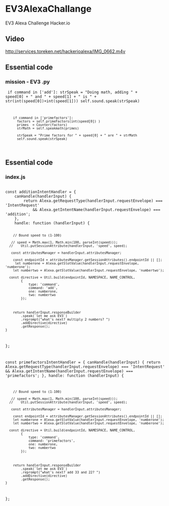 # EV3AlexaChallange
EV3 Alexa Challenge Hacker.io

## Video 

http://services.toreken.net/hackerioalexa/IMG_0662.m4v

## Essential code 

### mission - EV3 .py 

<code>       if command in ['add']:
          strSpeak = "Doing math, adding " + speed[0] + " and " + speed[1] + " is " + str(int(speed[0])+int(speed[1]))
          self.sound.speak(strSpeak)
          
        if command in ['primefactors']:
          factors = self.primeFactors(int(speed[0]) )
          primes  = Counter(factors)
          strMath = self.speakmath(primes)
          
          strSpeak = "Prime factors for " + speed[0] + " are " + strMath
          self.sound.speak(strSpeak)
</code>

## Essential code 

### index.js 

<code>
const additionIntentHandler = {
    canHandle(handlerInput) {
        return Alexa.getRequestType(handlerInput.requestEnvelope) === 'IntentRequest'
            && Alexa.getIntentName(handlerInput.requestEnvelope) === 'addition';
    },
    handle: function (handlerInput) {

        // Bound speed to (1-100)
       
       // speed = Math.max(1, Math.min(100, parseInt(speed)));
      //    Util.putSessionAttribute(handlerInput, 'speed', speed);
      
       const attributesManager = handlerInput.attributesManager;

        const endpointId = attributesManager.getSessionAttributes().endpointId || [];
         let numberone = Alexa.getSlotValue(handlerInput.requestEnvelope, 'numberone');
        let numbertwo = Alexa.getSlotValue(handlerInput.requestEnvelope, 'numbertwo');

      const directive = Util.build(endpointId, NAMESPACE, NAME_CONTROL,
            {
                type: 'command',
                command: 'add',
                one: numberone,
                two: numbertwo
            });



        return handlerInput.responseBuilder
            .speak(`let me ask EV3`)
            .reprompt("what's next? multiply 2 numbers? ")
            .addDirective(directive)
            .getResponse();
    }
};

const primefactorsIntentHandler = {
    canHandle(handlerInput) {
        return Alexa.getRequestType(handlerInput.requestEnvelope) === 'IntentRequest'
            && Alexa.getIntentName(handlerInput.requestEnvelope) === 'primefactors';
    },
    handle: function (handlerInput) {

        // Bound speed to (1-100)
       
       // speed = Math.max(1, Math.min(100, parseInt(speed)));
      //    Util.putSessionAttribute(handlerInput, 'speed', speed);
      
       const attributesManager = handlerInput.attributesManager;

        const endpointId = attributesManager.getSessionAttributes().endpointId || [];
        let numberone = Alexa.getSlotValue(handlerInput.requestEnvelope, 'numberone');
        let numbertwo = Alexa.getSlotValue(handlerInput.requestEnvelope, 'numberone');

      const directive = Util.build(endpointId, NAMESPACE, NAME_CONTROL,
            {
                type: 'command',
                command: 'primefactors',
                one: numberone,
                two: numbertwo
            });



        return handlerInput.responseBuilder
            .speak(`let me ask EV3`)
            .reprompt("what's next? add 33 and 22? ")
            .addDirective(directive)
            .getResponse();
    }
};

</code>
